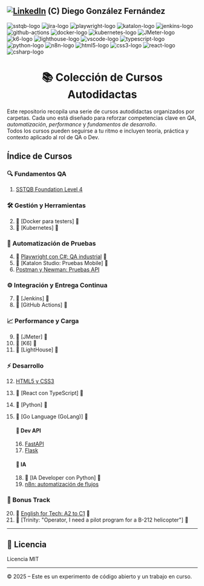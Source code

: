[![LinkedIn][linkedin-logo]][linkedin-link] (C) Diego González Fernández
---

![sstqb-logo]
![jira-logo]
![playwright-logo]
![katalon-logo]
![jenkins-logo]
![github-actions]
![docker-logo]
![kubernetes-logo]
![JMeter-logo]
![k6-logo]
![lighthouse-logo]
![vscode-logo]
![typescript-logo]
![python-logo]
![n8n-logo]
![html5-logo]
![css3-logo]
![react-logo]
![csharp-logo]

<h1 align="center">📚 Colección de Cursos Autodidactas</h1>

Este repositorio recopila una serie de cursos autodidactas organizados por carpetas. Cada uno está diseñado para reforzar competencias clave en *QA*, *automatización*, *performance* y *fundamentos de desarrollo*.  
Todos los cursos pueden seguirse a tu ritmo e incluyen teoría, práctica y contexto aplicado al rol de QA o Dev.

## Índice de Cursos

### 🔍 Fundamentos QA

1. [SSTQB Foundation Level 4](./courses/qa-fundaments/sstqb/readme.md)

### 🛠️ Gestión y Herramientas

2. 🚧 [Docker para testers]<!-- (./courses/containers/docker/readme.md)--> 🚧
3. 🚧 [Kubernetes]<!-- (./courses/containers/kubernetes/readme.md)--> 🚧

### 🧪 Automatización de Pruebas

4. 🚧 [Playwright con C#: QA industrial](./courses/automation/playwright/readme.md) 🚧
5. 🚧 [Katalon Studio: Pruebas Mobile]<!-- (./courses/automation/katalon/readme.md)--> 🚧
6. [Postman y Newman: Pruebas API](./courses/automation/postman/readme.md)

### ⚙️ Integración y Entrega Continua

7. 🚧 [Jenkins]<!-- (./courses/ci-cd/jenkins/readme.md)--> 🚧
8. 🚧 [GitHub Actions]<!-- (./courses/ci-cd/github-actions/readme.md)--> 🚧

### 📈 Performance y Carga

9. 🚧 [JMeter]<!-- (./courses/performance/jmeter/readme.md)--> 🚧
10. 🚧 [K6]<!-- (./courses/performance/k6/readme.md)--> 🚧
11. 🚧 [LightHouse]<!-- (./courses/performance/lighthouse/lighthouse/readme.md)--> 🚧

### ⚡ Desarrollo

12. [HTML5 y CSS3](./courses/dev-and-ia/html5/readme.md)
13. 🚧 [React con TypeScript]<!-- (./courses/dev-and-ia/react/readme.md)--> 🚧
14. 🚧 [Python]<!-- (./courses/dev-and-ia/python/readme.md)--> 🚧
15. 🚧 [Go Language (GoLang)]<!-- (./courses/dev-and-ia/golang/readme.md)--> 🚧

    #### 📡 Dev API

    16. [FastAPI](./courses/dev-and-ia/fastapi/readme.md)
    17. [Flask](./courses/dev-and-ia/flask/readme.md)

    #### 🧠 IA

    18. 🚧 [IA Developer con Python]<!-- (./courses/dev-and-ia/ia-python/readme.md)--> 🚧
    19. [n8n: automatización de flujos](./courses/dev-and-ia/n8n/readme.md)

### 🚁 Bonus Track

20. 🚧 [English for Tech: A2 to C1](./courses/resources/english/readme.md) 🚧
21. 🚧 [Trinity: "Operator, I need a pilot program for a B-212 helicopter"]<!-- (./courses/resources/helicopter/readme.md)--> 🚧

---

## 📄 Licencia

Licencia MIT

---

© 2025 – Este es un experimento de código abierto y un trabajo en curso.

<!-- Certificaciones -->
[sstqb-logo]: https://img.shields.io/badge/SSTQB-005AA7?style=for-the-badge&logoColor=white

<!-- QA tools -->
[jira-logo]: https://img.shields.io/badge/jira-%230A0FFF.svg?style=for-the-badge&logo=jira&logoColor=white

<!-- CI Tool -->
[github-actions]: https://img.shields.io/badge/github%20actions-%232671E5.svg?style=for-the-badge&logo=githubactions&logoColor=white
[jenkins-logo]: https://img.shields.io/badge/Jenkins-D24939?style=for-the-badge&logo=jenkins&logoColor=white

<!-- Containers -->
[kubernetes-logo]: https://img.shields.io/badge/Kubernetes-326CE5?style=for-the-badge&logo=kubernetes&logoColor=white
[docker-logo]: https://img.shields.io/badge/Docker-2496ED?style=for-the-badge&logo=docker&logoColor=white

<!-- Programming Languages -->
[typescript-logo]: https://img.shields.io/badge/typescript-%23007ACC.svg?style=for-the-badge&logo=typescript&logoColor=white
[python-logo]: https://img.shields.io/badge/Python-black?logo=python&style=for-the-badge
[html5-logo]: https://img.shields.io/badge/HTML5-E34F26?style=for-the-badge&logo=html5&logoColor=white
[css3-logo]: https://img.shields.io/badge/CSS3-1572B6?style=for-the-badge&logo=css3&logoColor=white
[csharp-logo]: https://img.shields.io/badge/C%23-239120?style=for-the-badge&logo=c-sharp&logoColor=white

<!-- Testing Frameworks -->
[cypress-logo]: https://img.shields.io/badge/-cypress-%23E5E5E5?style=for-the-badge&logo=cypress&logoColor=058a5e
[playwright-logo]: https://img.shields.io/badge/playwright-black?style=for-the-badge
[katalon-logo]: https://img.shields.io/badge/Katalon%20Studio-0568A6?style=for-the-badge&logo=katalon&logoColor=white

<!-- Performance -->
[K6-logo]: https://img.shields.io/badge/k6-7D64FF?style=for-the-badge&logo=k6&logoColor=white
[JMeter-logo]: https://img.shields.io/badge/JMeter-D24939?style=for-the-badge&logo=apache-jmeter&logoColor=white
[axe-core-logo]: https://img.shields.io/badge/axe--core-darkgreen?style=for-the-badge&logo=axe&logoColor=white
[lighthouse-logo]: https://img.shields.io/badge/Lighthouse-orange?style=for-the-badge&logo=lighthouse&logoColor=white

<!-- Dev Tools -->
[vscode-logo]: https://img.shields.io/badge/Visual%20Studio%20Code-0078d7.svg?style=for-the-badge&logo=visual-studio-code&logoColor=white
[react-logo]: https://img.shields.io/badge/React-61DAFB?style=for-the-badge&logo=react&logoColor=black

<!-- IA -->
[n8n-logo]: https://img.shields.io/badge/n8n-EF6533?style=for-the-badge&logo=n8n&logoColor=white

<!-- Other -->
[linkedin-logo]: https://img.shields.io/badge/LinkedIn-blue?style=for-the-badge&logo=linkedin&logoColor=white
[linkedin-link]: https://www.linkedin.com/in/diego-gonzalez-fernandez/
